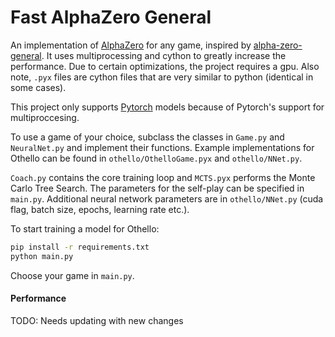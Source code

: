 # Fast AlphaZero General

An implementation of [AlphaZero](https://deepmind.com/blog/alphago-zero-learning-scratch/) for any game, inspired by [alpha-zero-general](https://github.com/suragnair/alpha-zero-general/). It uses multiprocessing and cython to greatly increase the performance. Due to certain optimizations, the project requires a gpu. Also note, `.pyx` files are cython files that are very similar to python (identical in some cases).

This project only supports [Pytorch](https://pytorch.org/) models because of Pytorch's support for multiproccesing.

To use a game of your choice, subclass the classes in `Game.py` and `NeuralNet.py` and implement their functions. Example implementations for Othello can be found in `othello/OthelloGame.pyx` and `othello/NNet.py`.

`Coach.py` contains the core training loop and `MCTS.pyx` performs the Monte Carlo Tree Search. The parameters for the self-play can be specified in `main.py`. Additional neural network parameters are in `othello/NNet.py` (cuda flag, batch size, epochs, learning rate etc.).

To start training a model for Othello:

```bash
pip install -r requirements.txt
python main.py
```

Choose your game in `main.py`.

#### Performance

TODO: Needs updating with new changes
